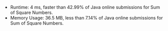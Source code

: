 * Runtime: 4 ms, faster than 42.99% of Java online submissions for Sum of Square Numbers.
* Memory Usage: 36.5 MB, less than 7.14% of Java online submissions for Sum of Square Numbers.

